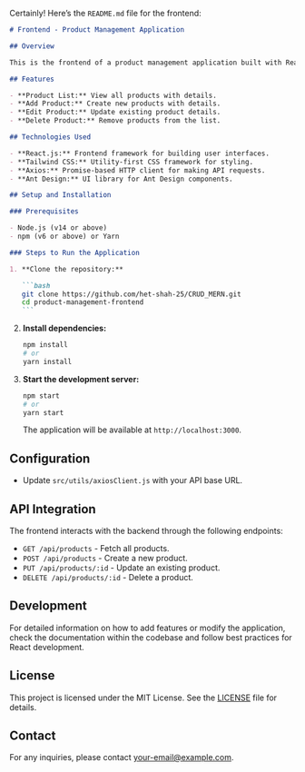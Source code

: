 Certainly! Here’s the `README.md` file for the frontend:

````markdown
# Frontend - Product Management Application

## Overview

This is the frontend of a product management application built with React.js and styled using Tailwind CSS. It allows users to manage products including creating, reading, updating, and deleting products.

## Features

- **Product List:** View all products with details.
- **Add Product:** Create new products with details.
- **Edit Product:** Update existing product details.
- **Delete Product:** Remove products from the list.

## Technologies Used

- **React.js:** Frontend framework for building user interfaces.
- **Tailwind CSS:** Utility-first CSS framework for styling.
- **Axios:** Promise-based HTTP client for making API requests.
- **Ant Design:** UI library for Ant Design components.

## Setup and Installation

### Prerequisites

- Node.js (v14 or above)
- npm (v6 or above) or Yarn

### Steps to Run the Application

1. **Clone the repository:**

   ```bash
   git clone https://github.com/het-shah-25/CRUD_MERN.git
   cd product-management-frontend
   ```
````

2. **Install dependencies:**

   ```bash
   npm install
   # or
   yarn install
   ```

3. **Start the development server:**

   ```bash
   npm start
   # or
   yarn start
   ```

   The application will be available at `http://localhost:3000`.

## Configuration

- Update `src/utils/axiosClient.js` with your API base URL.

## API Integration

The frontend interacts with the backend through the following endpoints:

- `GET /api/products` - Fetch all products.
- `POST /api/products` - Create a new product.
- `PUT /api/products/:id` - Update an existing product.
- `DELETE /api/products/:id` - Delete a product.

## Development

For detailed information on how to add features or modify the application, check the documentation within the codebase and follow best practices for React development.

## License

This project is licensed under the MIT License. See the [LICENSE](LICENSE) file for details.

## Contact

For any inquiries, please contact [your-email@example.com](mailto:shah2002het@gmail.com).
